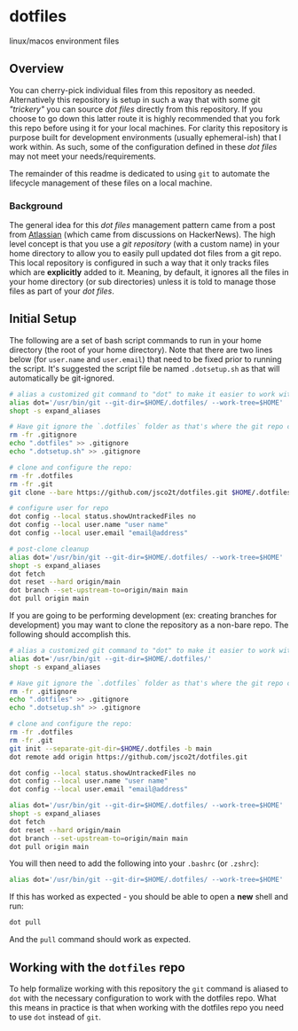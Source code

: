 # dotfiles

linux/macos environment files

## Overview

You can cherry-pick individual files from this repository as needed. Alternatively this repository is setup in such a way
that with some git _"trickery"_ you can source _dot files_ directly from this repository. If you choose to go down this latter
route it is highly recommended that you fork this repo before using it for your local machines. For clarity this repository is
purpose built for development environments (usually ephemeral-ish) that I work within. As such, some of the configuration
defined in these _dot files_ may not meet your needs/requirements. 

The remainder of this readme is dedicated to using `git` to automate the lifecycle management of these files on a local
machine. 

### Background

The general idea for this _dot files_ management pattern came from a post from [Atlassian](https://www.atlassian.com/git/tutorials/dotfiles) 
(which came from discussions on HackerNews). The high level concept is that you use a _git repository_ (with a custom name) in your 
home directory to allow you to easily pull updated dot files from a git repo. This local repository is configured in such a way that 
it only tracks files which are **explicitly** added to it. Meaning, by default, it ignores all the files in your home directory 
(or sub directories) unless it is told to manage those files as part of your _dot files_. 
 
## Initial Setup

The following are a set of bash script commands to run in your home directory (the root of your home directory). Note that there are two lines below (for `user.name` and `user.email`) that need to be fixed prior to running the script. It's suggested the script file be named `.dotsetup.sh` as that will automatically be git-ignored.

```bash
# alias a customized git command to "dot" to make it easier to work with the repo:
alias dot='/usr/bin/git --git-dir=$HOME/.dotfiles/ --work-tree=$HOME'
shopt -s expand_aliases

# Have git ignore the `.dotfiles` folder as that's where the git repo config has been placed
rm -fr .gitignore
echo ".dotfiles" >> .gitignore
echo ".dotsetup.sh" >> .gitignore

# clone and configure the repo:
rm -fr .dotfiles
rm -fr .git
git clone --bare https://github.com/jsco2t/dotfiles.git $HOME/.dotfiles

# configure user for repo
dot config --local status.showUntrackedFiles no
dot config --local user.name "user name"
dot config --local user.email "email@address"

# post-clone cleanup
alias dot='/usr/bin/git --git-dir=$HOME/.dotfiles/ --work-tree=$HOME'
shopt -s expand_aliases
dot fetch
dot reset --hard origin/main
dot branch --set-upstream-to=origin/main main
dot pull origin main
```

If you are going to be performing development (ex: creating branches for development) you may want to clone the repository as a non-bare repo. The following should accomplish this. 

```bash
# alias a customized git command to "dot" to make it easier to work with the repo:
alias dot='/usr/bin/git --git-dir=$HOME/.dotfiles/'
shopt -s expand_aliases

# Have git ignore the `.dotfiles` folder as that's where the git repo config has been placed
rm -fr .gitignore
echo ".dotfiles" >> .gitignore
echo ".dotsetup.sh" >> .gitignore

# clone and configure the repo:
rm -fr .dotfiles
rm -fr .git
git init --separate-git-dir=$HOME/.dotfiles -b main
dot remote add origin https://github.com/jsco2t/dotfiles.git

dot config --local status.showUntrackedFiles no
dot config --local user.name "user name"
dot config --local user.email "email@address"

alias dot='/usr/bin/git --git-dir=$HOME/.dotfiles/ --work-tree=$HOME'
shopt -s expand_aliases
dot fetch
dot reset --hard origin/main
dot branch --set-upstream-to=origin/main main
dot pull origin main
```

You will then need to add the following into your `.bashrc` (or `.zshrc`):

```bash
alias dot='/usr/bin/git --git-dir=$HOME/.dotfiles/ --work-tree=$HOME'
```

If this has worked as expected - you should be able to open a **new** shell and run:

``` bash
dot pull
```

And the `pull` command should work as expected.

## Working with the `dotfiles` repo

To help formalize working with this repository the `git` command is aliased to `dot` with the necessary configuration to work with the dotfiles repo. What this means in practice is that when working with the dotfiles repo you need to use `dot` instead of `git`.
